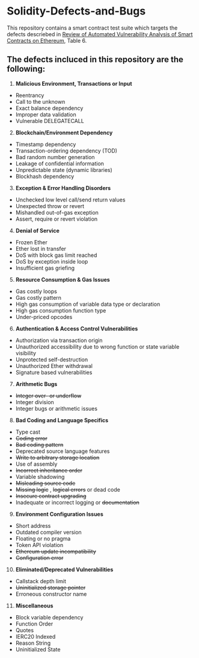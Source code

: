 # Solidity-Defects-and-Bugs
This repository contains a smart contract test suite which targets the defects descriebed in [Review of Automated Vulnerability Analysis of Smart Contracts on Ethereum](https://www.frontiersin.org/articles/10.3389/fbloc.2022.814977/full), Table 6.

## The defects incluced in this repository are the following:

1. **Malicious Environment, Transactions or Input**
- Reentrancy
- Call to the unknown
- Exact balance dependency
- Improper data validation
- Vulnerable DELEGATECALL
2. **Blockchain/Environment Dependency**
- Timestamp dependency
- Transaction-ordering dependency (TOD)
- Bad random number generation
- Leakage of confidential information
- Unpredictable state (dynamic libraries)
- Blockhash dependency
3. **Exception & Error Handling Disorders**
- Unchecked low level call/send return values
- Unexpected throw or revert
- Mishandled out-of-gas exception
- Assert, require or revert violation
4. **Denial of Service**
- Frozen Ether
- Ether lost in transfer
- DoS with block gas limit reached
- DoS by exception inside loop
- Insufficient gas griefing
5. **Resource Consumption & Gas Issues**
- Gas costly loops
- Gas costly pattern
- High gas consumption of variable data type or declaration
- High gas consumption function type
- Under-priced opcodes
6. **Authentication & Access Control Vulnerabilities**
- Authorization via transaction origin
- Unauthorized accessibility due to wrong function or state variable visibility
- Unprotected self-destruction
- Unauthorized Ether withdrawal
- Signature based vulnerabilities
7. **Arithmetic Bugs**
- <s>Integer over- or underflow</s>
- Integer division
- Integer bugs or arithmetic issues
8. **Bad Coding and Language Specifics**
- Type cast
- <s>Coding error</s>
- <s>Bad coding pattern</s>
- Deprecated source language features
- <s>Write to arbitrary storage location</s>
- Use of assembly
- <s>Incorrect inheritance order</s>
- Variable shadowing
- <s>Misleading source code</s>
- <s>Missing logic</s> , <s>logical errors</s> or dead code
- <s>Insecure contract upgrading</s>
- Inadequate or incorrect logging or <s>documentation</s>
9. **Environment Configuration Issues**
- Short address
- Outdated compiler version
- Floating or no pragma
- Token API violation
- <s>Ethereum update incompatibility</s>
- <s>Configuration error </s>
10. **Eliminated/Deprecated Vulnerabilities**
- Callstack depth limit
- <s>Uninitialized storage pointer</s>
- Erroneous constructor name
11. **Miscellaneous**
- Block variable dependency
- Function Order
- Quotes
- IERC20 Indexed
- Reason String
- Uninitialized State
